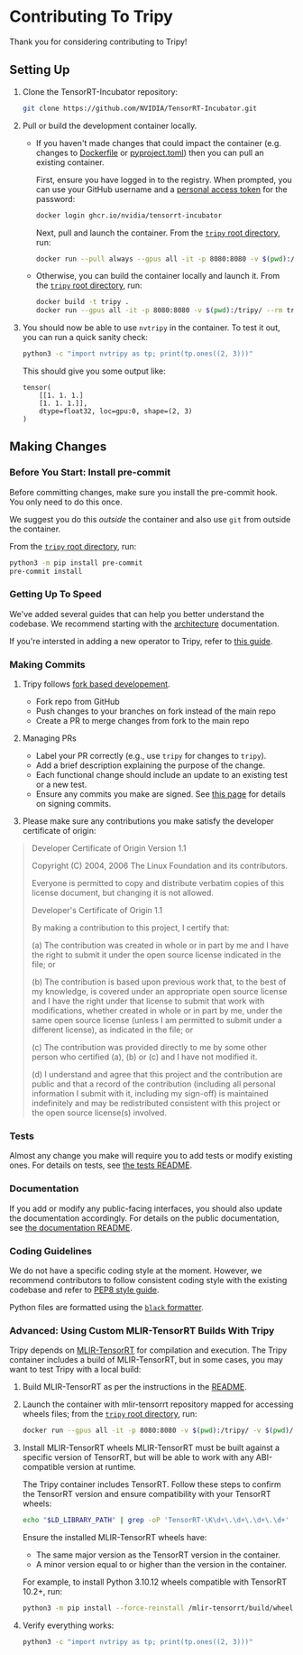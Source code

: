 # Contributing To Tripy

Thank you for considering contributing to Tripy!

## Setting Up

1. Clone the TensorRT-Incubator repository:

    ```bash
    git clone https://github.com/NVIDIA/TensorRT-Incubator.git
    ```

2.  Pull or build the development container locally.

    -  If you haven't made changes that could impact the container
        (e.g. changes to [Dockerfile](./Dockerfile) or [pyproject.toml](./pyproject.toml))
        then you can pull an existing container.

        First, ensure you have logged in to the registry. When prompted, you can use
        your GitHub username and a
        [personal access token](https://docs.github.com/en/packages/working-with-a-github-packages-registry/working-with-the-container-registry#authenticating-to-the-container-registry)
        for the password:

        ```bash
        docker login ghcr.io/nvidia/tensorrt-incubator
        ```

        Next, pull and launch the container. From the [`tripy` root directory](.), run:

        ```bash
        docker run --pull always --gpus all -it -p 8080:8080 -v $(pwd):/tripy/ --rm ghcr.io/nvidia/tensorrt-incubator/tripy
        ```

    - Otherwise, you can build the container locally and launch it.
        From the [`tripy` root directory](.), run:

        ```bash
        docker build -t tripy .
        docker run --gpus all -it -p 8080:8080 -v $(pwd):/tripy/ --rm tripy:latest
        ```

3. You should now be able to use `nvtripy` in the container. To test it out, you can run a quick sanity check:

    ```bash
    python3 -c "import nvtripy as tp; print(tp.ones((2, 3)))"
    ```

    This should give you some output like:
    ```
    tensor(
        [[1. 1. 1.]
        [1. 1. 1.]],
        dtype=float32, loc=gpu:0, shape=(2, 3)
    )
    ```

## Making Changes

### Before You Start: Install pre-commit

Before committing changes, make sure you install the pre-commit hook.
You only need to do this once.

We suggest you do this *outside* the container and also use `git` from
outside the container.

From the [`tripy` root directory](.), run:
```bash
python3 -m pip install pre-commit
pre-commit install
```

### Getting Up To Speed

We've added several guides that can help you better understand
the codebase. We recommend starting with the
[architecture](https://nvidia.github.io/TensorRT-Incubator/post0_developer_guides/architecture.html)
documentation.

If you're intersted in adding a new operator to Tripy, refer to
[this guide](https://nvidia.github.io/TensorRT-Incubator/post0_developer_guides/how-to-add-new-ops.html).


### Making Commits

1. Tripy follows [fork based developement](https://docs.github.com/en/pull-requests/collaborating-with-pull-requests/working-with-forks/fork-a-repo).
    - Fork repo from GitHub
    - Push changes to your branches on fork instead of the main repo
    - Create a PR to merge changes from fork to the main repo

2. Managing PRs
    - Label your PR correctly (e.g., use `tripy` for changes to `tripy`).
    - Add a brief description explaining the purpose of the change.
    - Each functional change should include an update to an existing test or a new test.
    - Ensure any commits you make are signed. See [this page](https://docs.github.com/en/authentication/managing-commit-signature-verification/about-commit-signature-verification#ssh-commit-signature-verification)
    for details on signing commits.

3. Please make sure any contributions you make satisfy the developer certificate of origin:

> Developer Certificate of Origin
>	Version 1.1
>
>	Copyright (C) 2004, 2006 The Linux Foundation and its contributors.
>
>	Everyone is permitted to copy and distribute verbatim copies of this
>	license document, but changing it is not allowed.
>
>
>	Developer's Certificate of Origin 1.1
>
>	By making a contribution to this project, I certify that:
>
>	(a) The contribution was created in whole or in part by me and I
>		have the right to submit it under the open source license
>		indicated in the file; or
>
>	(b) The contribution is based upon previous work that, to the best
>		of my knowledge, is covered under an appropriate open source
>		license and I have the right under that license to submit that
>		work with modifications, whether created in whole or in part
>		by me, under the same open source license (unless I am
>		permitted to submit under a different license), as indicated
>		in the file; or
>
>	(c) The contribution was provided directly to me by some other
>		person who certified (a), (b) or (c) and I have not modified
>		it.
>
>	(d) I understand and agree that this project and the contribution
>		are public and that a record of the contribution (including all
>		personal information I submit with it, including my sign-off) is
>		maintained indefinitely and may be redistributed consistent with
>		this project or the open source license(s) involved.

### Tests

Almost any change you make will require you to add tests or modify existing ones.
For details on tests, see [the tests README](./tests/README.md).

### Documentation

If you add or modify any public-facing interfaces, you should also update the documentation accordingly.
For details on the public documentation, see [the documentation README](./docs/README.md).

### Coding Guidelines

We do not have a specific coding style at the moment. However, we recommend contributors to follow consistent coding style with the existing codebase and refer to [PEP8 style guide](https://peps.python.org/pep-0008/).

Python files are formatted using the [`black` formatter](https://black.readthedocs.io/en/stable/).

### Advanced: Using Custom MLIR-TensorRT Builds With Tripy

Tripy depends on [MLIR-TensorRT](../mlir-tensorrt/README.md) for compilation and execution.
The Tripy container includes a build of MLIR-TensorRT, but in some cases, you may want to test Tripy with a local build:

1. Build MLIR-TensorRT as per the instructions in the [README](../mlir-tensorrt/README.md).

2. Launch the container with mlir-tensorrt repository mapped for accessing wheels files; from the [`tripy` root directory](.), run:
    ```bash
    docker run --gpus all -it -p 8080:8080 -v $(pwd):/tripy/ -v $(pwd)/../mlir-tensorrt:/mlir-tensorrt  --rm tripy:latest
    ```

3. Install MLIR-TensorRT wheels
    MLIR-TensorRT must be built against a specific version of TensorRT, but will be able
    to work with any ABI-compatible version at runtime.

    The Tripy container includes TensorRT. Follow these steps to confirm
    the TensorRT version and ensure compatibility with your TensorRT wheels:

    ```bash
    echo "$LD_LIBRARY_PATH" | grep -oP 'TensorRT-\K\d+\.\d+\.\d+\.\d+'
    ```

    Ensure the installed MLIR-TensorRT wheels have:
    * The same major version as the TensorRT version in the container.
    * A minor version equal to or higher than the version in the container.

    For example, to install Python 3.10.12 wheels compatible with TensorRT 10.2+, run:
    ```bash
    python3 -m pip install --force-reinstall /mlir-tensorrt/build/wheels/python3.10.12/trt102/**/*.whl
    ```

4. Verify everything works:
    ```bash
    python3 -c "import nvtripy as tp; print(tp.ones((2, 3)))"
    ```
